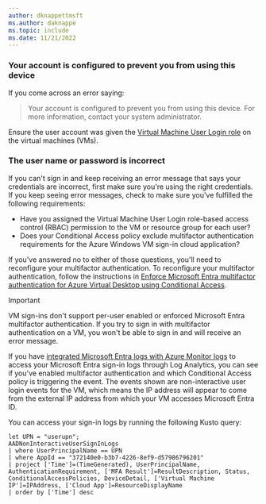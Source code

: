 ```yaml
---
author: dknappettmsft
ms.author: daknappe
ms.topic: include
ms.date: 11/21/2022
---
```

### Your account is configured to prevent you from using this device

If you come across an error saying:

> Your account is configured to prevent you from using this device. For more information, contact your system administrator.

Ensure the user account was given the [Virtual Machine User Login role](/entra/identity/devices/howto-vm-sign-in-azure-ad-windows#azure-role-not-assigned) on the virtual machines (VMs).

### The user name or password is incorrect

If you can't sign in and keep receiving an error message that says your credentials are incorrect, first make sure you're using the right credentials. If you keep seeing error messages, check to make sure you've fulfilled the following requirements:

- Have you assigned the Virtual Machine User Login role-based access control (RBAC) permission to the VM or resource group for each user?
- Does your Conditional Access policy exclude multifactor authentication requirements for the Azure Windows VM sign-in cloud application?

If you've answered no to either of those questions, you'll need to reconfigure your multifactor authentication. To reconfigure your multifactor authentication, follow the instructions in [Enforce Microsoft Entra multifactor authentication for Azure Virtual Desktop using Conditional Access](/azure/virtual-desktop/set-up-mfa#azure-ad-joined-session-host-vms).

> [!IMPORTANT]
> VM sign-ins don't support per-user enabled or enforced Microsoft Entra multifactor authentication. If you try to sign in with multifactor authentication on a VM, you won't be able to sign in and will receive an error message.

If you have [integrated Microsoft Entra logs with Azure Monitor logs](/entra/identity/monitoring-health/howto-integrate-activity-logs-with-azure-monitor-logs) to access your Microsoft Entra sign-in logs through Log Analytics, you can see if you've enabled multifactor authentication and which Conditional Access policy is triggering the event. The events shown are non-interactive user login events for the VM, which means the IP address will appear to come from the external IP address from which your VM accesses Microsoft Entra ID.

You can access your sign-in logs by running the following Kusto query:

```kusto
let UPN = "userupn";
AADNonInteractiveUserSignInLogs
| where UserPrincipalName == UPN
| where AppId == "372140e0-b3b7-4226-8ef9-d57986796201"
| project ['Time']=(TimeGenerated), UserPrincipalName, AuthenticationRequirement, ['MFA Result']=ResultDescription, Status, ConditionalAccessPolicies, DeviceDetail, ['Virtual Machine IP']=IPAddress, ['Cloud App']=ResourceDisplayName
| order by ['Time'] desc
```
